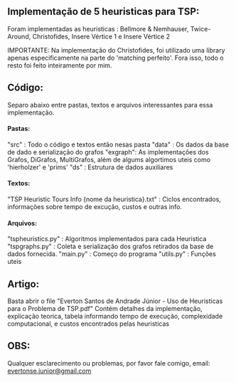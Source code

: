 
## Implementação de 5 heuristicas para TSP:
Foram implementadas as heuristicas : 
	Bellmore & Nemhauser, 
	Twice-Around,
	Christofides,
	Insere Vértice 1
	e Insere Vértice 2

IMPORTANTE: Na implementação do  Christofides, foi utilizado uma library apenas especificamente na parte do 'matching perfeito'.
	Fora isso, todo o resto foi feito inteiramente por mim.

## Código:
Separo abaixo entre pastas, textos e arquivos interessantes para essa implementação.

#### Pastas:

"src"    : Todo o código e textos então nesas pasta 
"data"	 : Os dados da base de dado e serialização do grafos
"exgraph": As implementações dos Grafos, DiGrafos, MultiGrafos, além de algums algortimos uteis como 'hierholzer' e 'prims'
"ds"	 : Estrutura de dados auxiliares

#### Textos:
"TSP Heuristic Tours Info {nome da heuristica}.txt" : Ciclos encontrados, informações sobre tempo de excução, custos e outras info.
	
#### Arquivos:
"tspheuristics.py" : Algoritmos implementados para cada Heuristica
"tspgraphs.py"	   : Coleta e serialização dos grafos retirados da base de dados fornecida.
"main.py"	   : Começo do programa
"utils.py" 	   : Funções uteis
	

## Artigo:
Basta abrir o file "Everton Santos de Andrade Júnior - Uso de Heuristicas para o Problema de TSP.pdf"
Contém detalhes da implementação, explicação teorica, tabela informando tempo de execução, complexidade computacional, e custos encontrados pelas heuristicas

## OBS:
Qualquer esclarecimento ou problemas, por favor fale comigo, email: evertonse.junior@gmail.com
